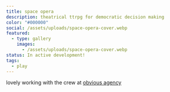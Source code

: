 ```yaml
---
title: space opera
description: theatrical ttrpg for democratic decision making
color: "#000000"
social: /assets/uploads/space-opera-cover.webp
featured:
  - type: gallery
    images:
      - /assets/uploads/space-opera-cover.webp
status: In active development!
tags:
  - play
---
```

lovely working with the crew at [obvious agency](https://www.obvious-agency.com/)
